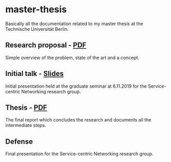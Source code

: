# master-thesis

Basically all the documentation related to my master thesis at the Technische Universität Berlin.


## Research proposal - [PDF](https://landgenoot.github.io/master-thesis/research-proposal/research-proposal.pdf)
Simple overview of the problem, state of the art and a concept.

## Initial talk - [Slides](https://landgenoot.github.io/master-thesis/initial-talk)
Initial presentation held at the graduate seminar at 6.11.2019 for the Service-centric Networking research group.

## Thesis - [PDF](https://landgenoot.github.io/master-thesis/thesis/main.pdf)
The final report which concludes the research and documents all the intermediate steps.

## Defense
Final presentation for the Service-centric Networking research group.

